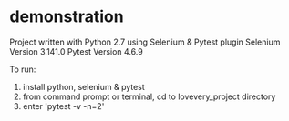 # demonstration

Project written with Python 2.7 using Selenium & Pytest plugin
Selenium Version 3.141.0
Pytest Version 4.6.9

To run:
1. install python, selenium & pytest
2. from command prompt or terminal, cd to lovevery_project directory
3. enter 'pytest -v -n=2'
